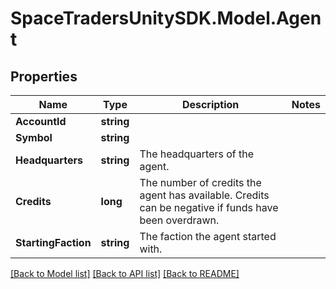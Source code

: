 # SpaceTradersUnitySDK.Model.Agent

## Properties

Name | Type | Description | Notes
------------ | ------------- | ------------- | -------------
**AccountId** | **string** |  | 
**Symbol** | **string** |  | 
**Headquarters** | **string** | The headquarters of the agent. | 
**Credits** | **long** | The number of credits the agent has available. Credits can be negative if funds have been overdrawn. | 
**StartingFaction** | **string** | The faction the agent started with. | 

[[Back to Model list]](../README.md#documentation-for-models) [[Back to API list]](../README.md#documentation-for-api-endpoints) [[Back to README]](../README.md)

